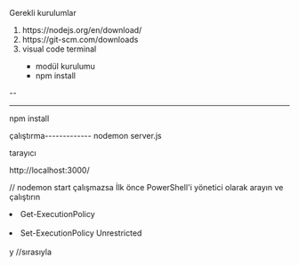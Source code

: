 <span>Gerekli kurulumlar<span>

<ol type="1">
  <li>  https://nodejs.org/en/download/</li>
  <li> https://git-scm.com/downloads  </li>
  <li> visual code terminal</li>
  <ul type="square">
       <li>modül kurulumu</li>
       <li>npm install</li>
     </ul>
</ol>
--

---------
npm install

çalıştırma-------------
nodemon server.js

tarayıcı

http://localhost:3000/

// <span>nodemon start çalışmazsa</span>
İlk önce PowerShell'i yönetici olarak arayın ve çalıştırın

<li>Get-ExecutionPolicy</li><br>
<li>Set-ExecutionPolicy Unrestricted</li><br>
y
//sırasıyla
